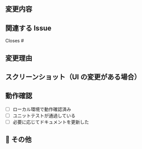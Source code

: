 ## 変更内容

<!-- このPull Requestで何を変更したのか簡潔に説明してください -->

## 関連する Issue

<!-- 関連するIssueがある場合はリンクを貼ってください -->

Closes #

## 変更理由

<!-- なぜこの変更を行ったのか説明してください -->

## スクリーンショット（UI の変更がある場合）

<!-- UIに変更がある場合はスクリーンショットを貼ってください -->
<!-- 例: ![image](URL) -->

## 動作確認

- [ ] ローカル環境で動作確認済み
- [ ] ユニットテストが通過している
- [ ] 必要に応じてドキュメントを更新した

## 💬 その他

<!-- 補足情報があれば記入してください -->
